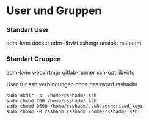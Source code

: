 User und Gruppen
===============

### Standart User
adm-kvm
docker
adm-libvirt
sshmgr
ansible
rsshadm

### Standart Gruppen
adm-kvm
webvirtmgr
gitlab-runner
ssh-opt
libvirtd

User für ssh verbindungen ohne password rsshadm
```
sudo mkdir -p  /home/rsshadm/.ssh
sudo chmod 700 /home/rsshadm/.ssh
sudo chmod 0600 /home/rsshadm/.ssh/authorized_keys
sudo chown -R rsshadm:rsshadm /home/rsshadm/.ssh
```